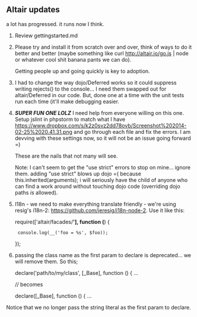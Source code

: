 Altair updates
----

a lot has progressed. it runs now I think.

1. Review gettingstarted.md
2. Please try and install it from scratch over and over, think of ways to do it better and better (maybe something
like curl http://altair.io/go.js | node or whatever cool shit banana pants we can do).

    Getting people up and going quickly is key to adoption.

3. I had to change the way dojo/Deferred works so it could suppress writing rejects() to the console... I need them
swapped out for altair/Deferred in our code. But, done one at a time with the unit tests run each time (it'll make
 debugging easier.

4. ***SUPER FUN ONE LOLZ*** I need help from everyone willing on this one. Setup jslint in phpstorm to match what I have
https://www.dropbox.com/s/k2z0svz2dd78ovb/Screenshot%202014-02-25%2020.41.31.png and go through each file and fix
the errors. I am devving with these settings now, so it will not be an issue going forward =)

    These are the nails that not many will see.

    Note: I can't seem to get the "use strict" errors to stop on mine... ignore them. adding "use strict" blows up dojo =(
    because this.inherited(arguments); i will seriously have the child of anyone who can find a work around without touching
    dojo code (overriding dojo paths *is* allowed).


5. I18n - we need to make everything translate friendly - we're using resig's i18n-2: https://github.com/jeresig/i18n-node-2.
Use it like this:

    require(['altair/facades/__'], function (__) {

        console.log(__('foo = %s', $foo));

    });


6. passing the class name as the first param to declare is deprecated... we will remove them. So this;


    declare('path/to/my/class', [_Base], function () { ...

    // becomes

    declare([_Base], function () { ...

Notice that we no longer pass the string literal as the first param to declare.